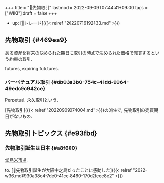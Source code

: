 +++
title = "📝先物取引"
lastmod = 2022-09-09T07:44:41+09:00
tags = ["WIKI"]
draft = false
+++

-   up: [📝トレード]({{< relref "20220716192433.md" >}})


## 先物取引 {#469ea9}

ある資産を将来の決められた期日に取引の時点で決められた価格で売買するという約束の取引.

futures, expiring fututures.


### パーペチュアル取引 {#db03a3b0-754c-41dd-9064-49edc9c942ce}

Perpetual. 永久取引という.

[先物取引]({{< relref "20220909074004.md" >}})の派生で, 先物取引の売買期日がないもの.


## 先物取引トピックス {#e93fbd}


### 先物取引誕生は日本 {#a8f600}

[堂島米市場](https://www.jpx.co.jp/dojima/ja/index.html).

to. [💭先物取引誕生が大阪中之島だったことに感動した]({{< relref "2022-w36.md#930a38c4-7de0-41ce-8460-170d2feee8e2" >}})

